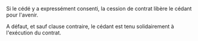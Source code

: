 Si le cédé y a expressément consenti, la cession de contrat libère le cédant pour l'avenir.


A défaut, et sauf clause contraire, le cédant est tenu solidairement à l'exécution du contrat.

